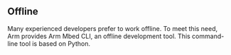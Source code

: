 ## Offline

Many experienced developers prefer to work offline. To meet this need, Arm provides Arm Mbed CLI, an offline development tool. This command-line tool is based on Python.
